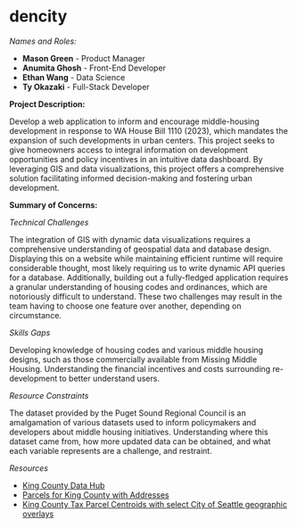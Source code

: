 # dencity

*Names and Roles:*
- **Mason Green** - Product Manager
- **Anumita Ghosh** - Front-End Developer
- **Ethan Wang** - Data Science
- **Ty Okazaki** - Full-Stack Developer

**Project Description:**

Develop a web application to inform and encourage middle-housing development in response to WA House Bill 1110 (2023), which mandates the expansion of such developments in urban centers. This project seeks to give homeowners access to integral information on development opportunities and policy incentives in an intuitive data dashboard. By leveraging GIS and data visualizations, this project offers a comprehensive solution facilitating informed decision-making and fostering urban development.

**Summary of Concerns:**

*Technical Challenges*

The integration of GIS with dynamic data visualizations requires a comprehensive understanding of geospatial data and database design. Displaying this on a website while maintaining efficient runtime will require considerable thought, most likely requiring us to write dynamic API queries for a database. Additionally, building out a fully-fledged application requires a granular understanding of housing codes and ordinances, which are notoriously difficult to understand. These two challenges may result in the team having to choose one feature over another, depending on circumstance.

*Skills Gaps*

Developing knowledge of housing codes and various middle housing designs, such as those commercially available from Missing Middle Housing. Understanding the financial incentives and costs surrounding re-development to better understand users.

*Resource Constraints*

The dataset provided by the Puget Sound Regional Council is an amalgamation of various datasets used to inform policymakers and developers about middle housing initiatives. Understanding where this dataset came from, how more updated data can be obtained, and what each variable represents are a challenge, and restraint.

*Resources*
- [King County Data Hub](https://kingcounty.gov/legacy/services/gis/GISData.aspx)
- [Parcels for King County with Addresses](https://gis-kingcounty.opendata.arcgis.com/datasets/kingcounty::parcels-for-king-county-with-address-with-property-information-parcel-address-area/about)
- [King County Tax Parcel Centroids with select City of Seattle geographic overlays](https://data-seattlecitygis.opendata.arcgis.com/datasets/SeattleCityGIS::king-county-tax-parcel-centroids-with-select-city-of-seattle-geographic-overlays/about)
